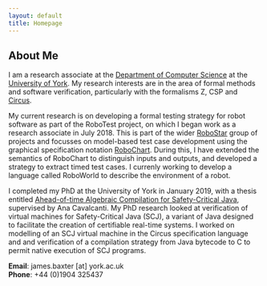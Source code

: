 ```yaml
---
layout: default
title: Homepage
---
```


About Me
--------

I am a research associate at the [Department of Computer
Science](http://cs.york.ac.uk) at the [University of
York](http://york.ac.uk). My research interests are in the area of
formal methods and software verification, particularly with the
formalisms Z, CSP and [Circus](http://cs.york.ac.uk/circus).

My current research is on developing a formal testing strategy for
robot software as part of the RoboTest project, on which I began work
as a research associate in July 2018. This is part of the wider
[RoboStar](http://www.cs.york.ac.uk/robostar) group of projects and
focusses on model-based test case development using the graphical
specification notation
[RoboChart](https://www.cs.york.ac.uk/robostar/notations-tools).
During this, I have extended the semantics of RoboChart to distinguish
inputs and outputs, and developed a strategy to extract timed test
cases. I currenly working to develop a language called RoboWorld to
describe the environment of a robot.

I completed my PhD at the University of York in January 2019, with a
thesis entitled [Ahead-of-time Algebraic Compilation for
Safety-Critical Java](http://etheses.whiterose.ac.uk/22698/),
supervised by Ana Cavalcanti. My PhD research looked at verification
of virtual machines for Safety-Critical Java (SCJ), a variant of Java
designed to facilitate the creation of certifiable real-time systems.
I worked on modelling of an SCJ virtual machine in the Circus
specification language and and verification of a compilation strategy
from Java bytecode to C to permit native execution of SCJ programs.

**Email**: james.baxter [at] york.ac.uk  
**Phone**: +44 (0)1904 325437
